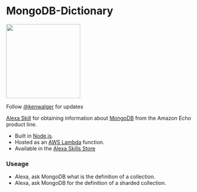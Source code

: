 # MongoDB-Dictionary  

<img src="https://webassets.mongodb.com/_com_assets/cms/mongodb-logo-rgb-j6w271g1xn.jpg" width="200">

Follow [@kenwalger](https://www.twitter.com/kenwalger) for updates

[Alexa Skill](https://developer.amazon.com/alexa-skills-kit) for obtaining information about
 [MongoDB](http://www.mongodb.com) from the Amazon Echo product line.

- Built in [Node.js](http://www.nodejs.org).
- Hosted as an [AWS Lambda](https://aws.amazon.com/lambda/?sc_channel=PS&sc_campaign=acquisition_US&sc_publisher=google&sc_medium=lambda_b&sc_content=lambda_e&sc_detail=aws%20lambda&sc_category=lambda&sc_segment=186623768554&sc_matchtype=e&sc_country=US&s_kwcid=AL!4422!3!186623768554!e!!g!!aws%20lambda&ef_id=WGwnJAAAAOAPPo2m:20170415224354:s) function.
- Available in the [Alexa Skills Store](https://www.amazon.com/Ken-W-Alger-MongoDB-Dictionary/dp/B06ZZ7JBPR/ref=sr_1_1?s=digital-skills&ie=UTF8&qid=1492527876&sr=1-1&keywords=MongoDB)

### Useage

- Alexa, ask MongoDB what is the definition of a collection.
- Alexa, ask MongoDB for the definition of a sharded collection.



